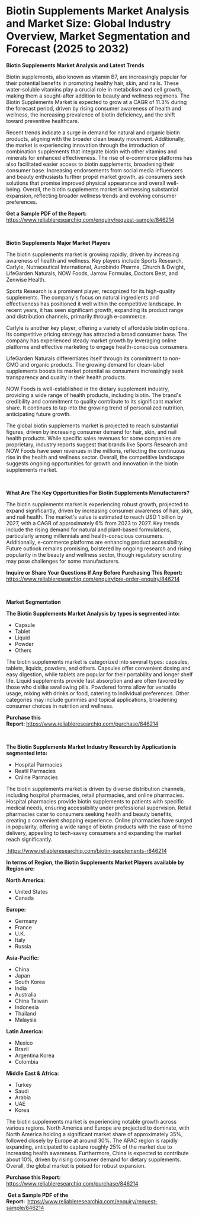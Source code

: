 <p><h1>Biotin Supplements Market Analysis and Market Size: Global Industry Overview, Market Segmentation and Forecast (2025 to 2032)</h1></p><p><strong>Biotin Supplements Market Analysis and Latest Trends</strong></p>
<p><p>Biotin supplements, also known as vitamin B7, are increasingly popular for their potential benefits in promoting healthy hair, skin, and nails. These water-soluble vitamins play a crucial role in metabolism and cell growth, making them a sought-after addition to beauty and wellness regimens. The Biotin Supplements Market is expected to grow at a CAGR of 11.3% during the forecast period, driven by rising consumer awareness of health and wellness, the increasing prevalence of biotin deficiency, and the shift toward preventive healthcare.</p><p>Recent trends indicate a surge in demand for natural and organic biotin products, aligning with the broader clean beauty movement. Additionally, the market is experiencing innovation through the introduction of combination supplements that integrate biotin with other vitamins and minerals for enhanced effectiveness. The rise of e-commerce platforms has also facilitated easier access to biotin supplements, broadening their consumer base. Increasing endorsements from social media influencers and beauty enthusiasts further propel market growth, as consumers seek solutions that promise improved physical appearance and overall well-being. Overall, the biotin supplements market is witnessing substantial expansion, reflecting broader wellness trends and evolving consumer preferences.</p></p>
<p><strong>Get a Sample PDF of the Report:&nbsp;</strong> <a href="https://www.reliableresearchiq.com/enquiry/request-sample/846214?utm_campaign=3117&utm_medium=2&utm_source=Github&utm_content=ia&utm_term=19042025&utm_id=biotin-supplements">https://www.reliableresearchiq.com/enquiry/request-sample/846214</a></p>
<p>&nbsp;</p>
<p><strong>Biotin Supplements Major Market Players</strong></p>
<p><p>The biotin supplements market is growing rapidly, driven by increasing awareness of health and wellness. Key players include Sports Research, Carlyle, Nutraceutical International, Aurobindo Pharma, Church & Dwight, LifeGarden Naturals, NOW Foods, Jarrow Formulas, Doctors Best, and Zenwise Health.</p><p>Sports Research is a prominent player, recognized for its high-quality supplements. The company's focus on natural ingredients and effectiveness has positioned it well within the competitive landscape. In recent years, it has seen significant growth, expanding its product range and distribution channels, primarily through e-commerce.</p><p>Carlyle is another key player, offering a variety of affordable biotin options. Its competitive pricing strategy has attracted a broad consumer base. The company has experienced steady market growth by leveraging online platforms and effective marketing to engage health-conscious consumers.</p><p>LifeGarden Naturals differentiates itself through its commitment to non-GMO and organic products. The growing demand for clean-label supplements boosts its market potential as consumers increasingly seek transparency and quality in their health products.</p><p>NOW Foods is well-established in the dietary supplement industry, providing a wide range of health products, including biotin. The brand's credibility and commitment to quality contribute to its significant market share. It continues to tap into the growing trend of personalized nutrition, anticipating future growth.</p><p>The global biotin supplements market is projected to reach substantial figures, driven by increasing consumer demand for hair, skin, and nail health products. While specific sales revenues for some companies are proprietary, industry reports suggest that brands like Sports Research and NOW Foods have seen revenues in the millions, reflecting the continuous rise in the health and wellness sector. Overall, the competitive landscape suggests ongoing opportunities for growth and innovation in the biotin supplements market.</p></p>
<p>&nbsp;</p>
<p><strong>What Are The Key Opportunities For Biotin Supplements Manufacturers?</strong></p>
<p><p>The biotin supplements market is experiencing robust growth, projected to expand significantly, driven by increasing consumer awareness of hair, skin, and nail health. The market's value is estimated to reach USD 1 billion by 2027, with a CAGR of approximately 6% from 2023 to 2027. Key trends include the rising demand for natural and plant-based formulations, particularly among millennials and health-conscious consumers. Additionally, e-commerce platforms are enhancing product accessibility. Future outlook remains promising, bolstered by ongoing research and rising popularity in the beauty and wellness sector, though regulatory scrutiny may pose challenges for some manufacturers.</p></p>
<p><strong>Inquire or Share Your Questions If Any Before Purchasing This Report:</strong> <a href="https://www.reliableresearchiq.com/enquiry/pre-order-enquiry/846214?utm_campaign=3117&utm_medium=2&utm_source=Github&utm_content=ia&utm_term=19042025&utm_id=biotin-supplements">https://www.reliableresearchiq.com/enquiry/pre-order-enquiry/846214</a></p>
<p>&nbsp;</p>
<p><strong>Market Segmentation</strong></p>
<p><strong>The Biotin Supplements Market Analysis by types is segmented into:</strong></p>
<p><ul><li>Capsule</li><li>Tablet</li><li>Liquid</li><li>Powder</li><li>Others</li></ul></p>
<p><p>The biotin supplements market is categorized into several types: capsules, tablets, liquids, powders, and others. Capsules offer convenient dosing and easy digestion, while tablets are popular for their portability and longer shelf life. Liquid supplements provide fast absorption and are often favored by those who dislike swallowing pills. Powdered forms allow for versatile usage, mixing with drinks or food, catering to individual preferences. Other categories may include gummies and topical applications, broadening consumer choices in nutrition and wellness.</p></p>
<p><strong>Purchase this Report:&nbsp;</strong><a href="https://www.reliableresearchiq.com/purchase/846214?utm_campaign=3117&utm_medium=2&utm_source=Github&utm_content=ia&utm_term=19042025&utm_id=biotin-supplements">https://www.reliableresearchiq.com/purchase/846214</a></p>
<p>&nbsp;</p>
<p><strong>The Biotin Supplements Market Industry Research by Application is segmented into:</strong></p>
<p><ul><li>Hospital Parmacies</li><li>Reatil Parmacies</li><li>Online Parmacies</li></ul></p>
<p><p>The biotin supplements market is driven by diverse distribution channels, including hospital pharmacies, retail pharmacies, and online pharmacies. Hospital pharmacies provide biotin supplements to patients with specific medical needs, ensuring accessibility under professional supervision. Retail pharmacies cater to consumers seeking health and beauty benefits, creating a convenient shopping experience. Online pharmacies have surged in popularity, offering a wide range of biotin products with the ease of home delivery, appealing to tech-savvy consumers and expanding the market reach significantly.</p></p>
<p><a href="https://www.reliableresearchiq.com/biotin-supplements-r846214?utm_campaign=3117&utm_medium=2&utm_source=Github&utm_content=ia&utm_term=19042025&utm_id=biotin-supplements">&nbsp;https://www.reliableresearchiq.com/biotin-supplements-r846214</a></p>
<p><strong>In terms of Region, the Biotin Supplements Market Players available by Region are:</strong></p>
<p>
    <p> <strong> North America: </strong>
        <ul>
            <li>United States</li>
            <li>Canada</li>
        </ul>
        </p> 
    <p> <strong> Europe: </strong>
        <ul>
            <li>Germany</li>
            <li>France</li>
            <li>U.K.</li>
            <li>Italy</li>
            <li>Russia</li>
        </ul>
        </p> 
    <p> <strong> Asia-Pacific: </strong>
        <ul>
            <li>China</li>
            <li>Japan</li>
            <li>South Korea</li>
            <li>India</li>
            <li>Australia</li>
            <li>China Taiwan</li>
            <li>Indonesia</li>
            <li>Thailand</li>
            <li>Malaysia</li>
        </ul>
        </p> 
    <p> <strong> Latin America: </strong>
        <ul>
            <li>Mexico</li>
            <li>Brazil</li>
            <li>Argentina Korea</li>
            <li>Colombia</li>
        </ul>
        </p> 
    <p> <strong> Middle East & Africa: </strong>
        <ul>
            <li>Turkey</li>
            <li>Saudi</li>
            <li>Arabia</li>
            <li>UAE</li>
            <li>Korea</li>
        </ul>
    </p>
    </p>
<p><p>The biotin supplements market is experiencing notable growth across various regions. North America and Europe are projected to dominate, with North America holding a significant market share of approximately 35%, followed closely by Europe at around 30%. The APAC region is rapidly expanding, anticipated to capture roughly 25% of the market due to increasing health awareness. Furthermore, China is expected to contribute about 10%, driven by rising consumer demand for dietary supplements. Overall, the global market is poised for robust expansion.</p></p>
<p><strong>Purchase this Report: </strong><a href="https://www.reliableresearchiq.com/purchase/846214?utm_campaign=3117&utm_medium=2&utm_source=Github&utm_content=ia&utm_term=19042025&utm_id=biotin-supplements">https://www.reliableresearchiq.com/purchase/846214</a></p>
<p>&nbsp;<strong>Get a Sample PDF of the Report:&nbsp;&nbsp;</strong><a href="https://www.reliableresearchiq.com/enquiry/request-sample/846214?utm_campaign=3117&utm_medium=2&utm_source=Github&utm_content=ia&utm_term=19042025&utm_id=biotin-supplements">https://www.reliableresearchiq.com/enquiry/request-sample/846214</a></p>
<p><strong></strong></p>
<p><p></p><p></p><p></p></p>